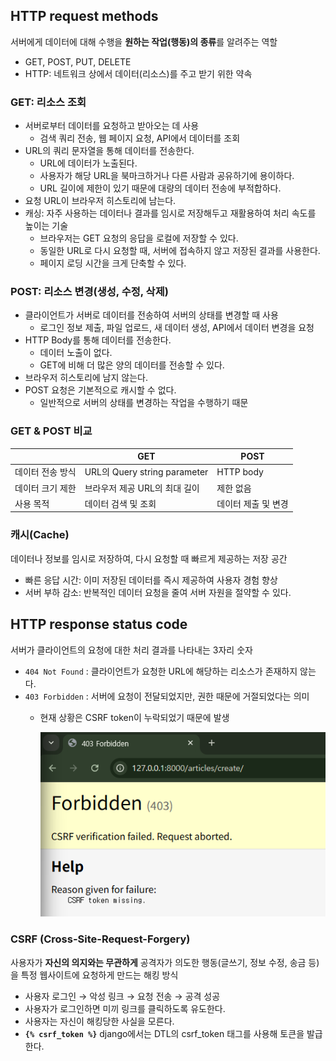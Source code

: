 ## HTTP request methods

서버에게 데이터에 대해 수행을 **원하는 작업(행동)의 종류**를 알려주는 역할

- GET, POST, PUT, DELETE
- HTTP: 네트워크 상에서 데이터(리소스)를 주고 받기 위한 약속

### **GET**: 리소스 **조회**

- 서버로부터 데이터를 요청하고 받아오는 데 사용
    - 검색 쿼리 전송, 웹 페이지 요청, API에서 데이터를 조회
- URL의 쿼리 문자열을 통해 데이터를 전송한다.
    - URL에 데이터가 노출된다.
    - 사용자가 해당 URL을 북마크하거나 다른 사람과 공유하기에 용이하다.
    - URL 길이에 제한이 있기 때문에 대량의 데이터 전송에 부적합하다.
- 요청 URL이 브라우저 히스토리에 남는다.
- 캐싱: 자주 사용하는 데이터나 결과를 임시로 저장해두고 재활용하여 처리 속도를 높이는 기술
    - 브라우저는 GET 요청의 응답을 로컬에 저장할 수 있다.
    - 동일한 URL로 다시 요청할 때, 서버에 접속하지 않고 저장된 결과를 사용한다.
    - 페이지 로딩 시간을 크게 단축할 수 있다.

### **POST**: 리소스 변경(**생성, 수정, 삭제**)

- 클라이언트가 서버로 데이터를 전송하여 서버의 상태를 변경할 때 사용
    - 로그인 정보 제출, 파일 업로드, 새 데이터 생성, API에서 데이터 변경을 요청
- HTTP Body를 통해 데이터를 전송한다.
    - 데이터 노출이 없다.
    - GET에 비해 더 많은 양의 데이터를 전송할 수 있다.
- 브라우저 히스토리에 남지 않는다.
- POST 요청은 기본적으로 캐시할 수 없다.
    - 일반적으로 서버의 상태를 변경하는 작업을 수행하기 때문

### GET & POST 비교

|  | GET | POST |
| --- | --- | --- |
| 데이터 전송 방식 | URL의 Query string parameter | HTTP body |
| 데이터 크기 제한 | 브라우저 제공 URL의 최대 길이 | 제한 없음 |
| 사용 목적 | 데이터 검색 및 조회 | 데이터 제출 및 변경 |

### 캐시(Cache)

데이터나 정보를 임시로 저장하여, 다시 요청할 때 빠르게 제공하는 저장 공간

- 빠른 응답 시간: 이미 저장된 데이터를 즉시 제공하여 사용자 경험 향상
- 서버 부하 감소: 반복적인 데이터 요청을 줄여 서버 자원을 절약할 수 있다.


## HTTP response status code

서버가 클라이언트의 요청에 대한 처리 결과를 나타내는 3자리 숫자

- `404 Not Found` : 클라이언트가 요청한 URL에 해당하는 리소스가 존재하지 않는다.
- `403 Forbidden` : 서버에 요청이 전달되었지만, 권한 때문에 거절되었다는 의미
    - 현재 상황은 CSRF token이 누락되었기 때문에 발생

        ![Forbidden(403)](../images/http-request_1.png)


### CSRF (Cross-Site-Request-Forgery)

사용자가 **자신의 의지와는 무관하게** 공격자가 의도한 행동(글쓰기, 정보 수정, 송금 등)을 특정 웹사이트에 요청하게 만드는 해킹 방식

- 사용자 로그인 → 악성 링크 → 요청 전송 → 공격 성공
- 사용자가 로그인하면 미끼 링크를 클릭하도록 유도한다.
- 사용자는 자신이 해킹당한 사실을 모른다.
- **`{% csrf_token %}`** django에서는 DTL의 csrf_token 태그를 사용해 토큰을 발급한다.